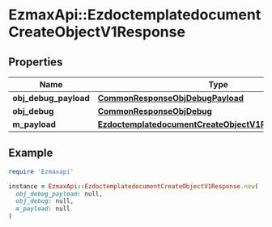 # EzmaxApi::EzdoctemplatedocumentCreateObjectV1Response

## Properties

| Name | Type | Description | Notes |
| ---- | ---- | ----------- | ----- |
| **obj_debug_payload** | [**CommonResponseObjDebugPayload**](CommonResponseObjDebugPayload.md) |  |  |
| **obj_debug** | [**CommonResponseObjDebug**](CommonResponseObjDebug.md) |  | [optional] |
| **m_payload** | [**EzdoctemplatedocumentCreateObjectV1ResponseMPayload**](EzdoctemplatedocumentCreateObjectV1ResponseMPayload.md) |  |  |

## Example

```ruby
require 'Ezmaxapi'

instance = EzmaxApi::EzdoctemplatedocumentCreateObjectV1Response.new(
  obj_debug_payload: null,
  obj_debug: null,
  m_payload: null
)
```

